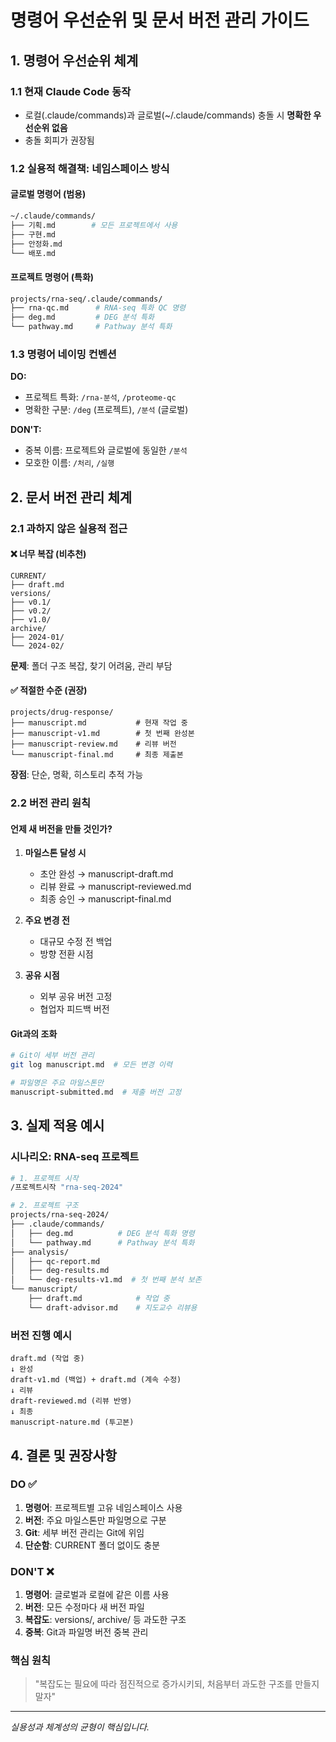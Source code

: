 # 명령어 우선순위 및 문서 버전 관리 가이드

## 1. 명령어 우선순위 체계

### 1.1 현재 Claude Code 동작
- 로컬(.claude/commands)과 글로벌(~/.claude/commands) 충돌 시 **명확한 우선순위 없음**
- 충돌 회피가 권장됨

### 1.2 실용적 해결책: 네임스페이스 방식

#### 글로벌 명령어 (범용)
```bash
~/.claude/commands/
├── 기획.md        # 모든 프로젝트에서 사용
├── 구현.md
├── 안정화.md
└── 배포.md
```

#### 프로젝트 명령어 (특화)
```bash
projects/rna-seq/.claude/commands/
├── rna-qc.md      # RNA-seq 특화 QC 명령
├── deg.md         # DEG 분석 특화
└── pathway.md     # Pathway 분석 특화
```

### 1.3 명령어 네이밍 컨벤션

**DO:**
- 프로젝트 특화: `/rna-분석`, `/proteome-qc`
- 명확한 구분: `/deg` (프로젝트), `/분석` (글로벌)

**DON'T:**
- 중복 이름: 프로젝트와 글로벌에 동일한 `/분석`
- 모호한 이름: `/처리`, `/실행`

## 2. 문서 버전 관리 체계

### 2.1 과하지 않은 실용적 접근

#### ❌ 너무 복잡 (비추천)
```
CURRENT/
├── draft.md
versions/
├── v0.1/
├── v0.2/
├── v1.0/
archive/
├── 2024-01/
└── 2024-02/
```
**문제**: 폴더 구조 복잡, 찾기 어려움, 관리 부담

#### ✅ 적절한 수준 (권장)
```
projects/drug-response/
├── manuscript.md           # 현재 작업 중
├── manuscript-v1.md        # 첫 번째 완성본
├── manuscript-review.md    # 리뷰 버전
└── manuscript-final.md     # 최종 제출본
```
**장점**: 단순, 명확, 히스토리 추적 가능

### 2.2 버전 관리 원칙

#### 언제 새 버전을 만들 것인가?
1. **마일스톤 달성 시**
   - 초안 완성 → manuscript-draft.md
   - 리뷰 완료 → manuscript-reviewed.md
   - 최종 승인 → manuscript-final.md

2. **주요 변경 전**
   - 대규모 수정 전 백업
   - 방향 전환 시점

3. **공유 시점**
   - 외부 공유 버전 고정
   - 협업자 피드백 버전

#### Git과의 조화
```bash
# Git이 세부 버전 관리
git log manuscript.md  # 모든 변경 이력

# 파일명은 주요 마일스톤만
manuscript-submitted.md  # 제출 버전 고정
```

## 3. 실제 적용 예시

### 시나리오: RNA-seq 프로젝트

```bash
# 1. 프로젝트 시작
/프로젝트시작 "rna-seq-2024"

# 2. 프로젝트 구조
projects/rna-seq-2024/
├── .claude/commands/
│   ├── deg.md          # DEG 분석 특화 명령
│   └── pathway.md      # Pathway 분석 특화
├── analysis/
│   ├── qc-report.md
│   ├── deg-results.md
│   └── deg-results-v1.md  # 첫 번째 분석 보존
└── manuscript/
    ├── draft.md            # 작업 중
    └── draft-advisor.md    # 지도교수 리뷰용
```

### 버전 진행 예시
```
draft.md (작업 중)
↓ 완성
draft-v1.md (백업) + draft.md (계속 수정)
↓ 리뷰
draft-reviewed.md (리뷰 반영)
↓ 최종
manuscript-nature.md (투고본)
```

## 4. 결론 및 권장사항

### DO ✅
1. **명령어**: 프로젝트별 고유 네임스페이스 사용
2. **버전**: 주요 마일스톤만 파일명으로 구분
3. **Git**: 세부 버전 관리는 Git에 위임
4. **단순함**: CURRENT 폴더 없이도 충분

### DON'T ❌
1. **명령어**: 글로벌과 로컬에 같은 이름 사용
2. **버전**: 모든 수정마다 새 버전 파일
3. **복잡도**: versions/, archive/ 등 과도한 구조
4. **중복**: Git과 파일명 버전 중복 관리

### 핵심 원칙
> "복잡도는 필요에 따라 점진적으로 증가시키되,
> 처음부터 과도한 구조를 만들지 말자"

---
*실용성과 체계성의 균형이 핵심입니다.*